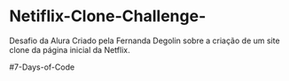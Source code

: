 ﻿# Netiflix-Clone-Challenge-

Desafio da Alura Criado pela Fernanda Degolin sobre a criação de um site clone da página inicial da Netflix.

#7-Days-of-Code
